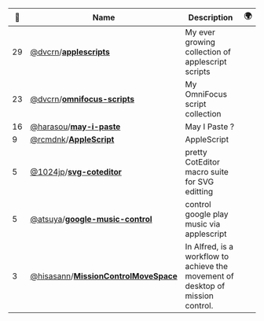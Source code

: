 |:star2: | Name | Description | 🌍|
|---|---|---|---|
|29|[@dvcrn](https://github.com/dvcrn)/[**applescripts**](https://github.com/dvcrn/applescripts)|My ever growing collection of applescript scripts||
|23|[@dvcrn](https://github.com/dvcrn)/[**omnifocus-scripts**](https://github.com/dvcrn/omnifocus-scripts)|My OmniFocus script collection||
|16|[@harasou](https://github.com/harasou)/[**may-i-paste**](https://github.com/harasou/may-i-paste)|May I Paste ?||
|9|[@rcmdnk](https://github.com/rcmdnk)/[**AppleScript**](https://github.com/rcmdnk/AppleScript)|AppleScript||
|5|[@1024jp](https://github.com/1024jp)/[**svg-coteditor**](https://github.com/1024jp/svg-coteditor)|pretty CotEditor macro suite for SVG editting||
|5|[@atsuya](https://github.com/atsuya)/[**google-music-control**](https://github.com/atsuya/google-music-control)|control google play music via applescript||
|3|[@hisasann](https://github.com/hisasann)/[**MissionControlMoveSpace**](https://github.com/hisasann/MissionControlMoveSpace)|In Alfred, is a workflow to achieve the movement of desktop of mission control.||

